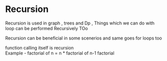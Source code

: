 <h1> Recursion </h1>
<p> Recursion is used in graph , trees and Dp  ,  Things which we can do with loop can be performed Recursively TOo </p>

<p> Recursion can be beneficial in some scenerios and same goes for loops too </p>

<p> function calling itself is recursion  <br>
    Example -  factorial  of n =  n * factorial of n-1
               factorial
</p>